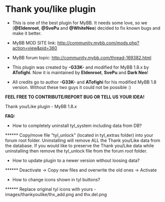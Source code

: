 <strong>Thank you/like plugin</strong>
====================
- This is one of the best plugin for MyBB. It needs some love, so we (<strong>@Eldenroot</strong>, <strong>@SvePu</strong> and <strong>@WhiteNeo</strong>) decided to fix known bugs and make it better.


- </strong>MyBB MOD SITE link: http://community.mybb.com/mods.php?action=view&pid=360 </strong>
- MyBB forum topic: http://community.mybb.com/thread-169382.html
- This plugin was created by <strong>-G33K-</strong> and modified for MyBB 1.8.x by <strong>ATofighi</strong>. Now it is maintained by <strong>Eldenroot</strong>, <strong>SvePu</strong> and <strong>Dark Neo</strong>!


- All credits go to author <strong>-G33K-</strong> and <strong>ATofighi</strong> for his modified MyBB 1.8 version. Without these two guys it could not be possible :)

<strong>FEEL FREE TO CONTRIBUTE/REPORT BUG OR TELL US YOUR IDEA!</strong>

Thank you/Like plugin - MyBB 1.8.x 

<strong>FAQ:</strong>
- How to completely uninstall tyl_system including data from DB?

****** Copy/move file "tyl_unlock" (located in tyl_extras folder) into your forum root folder. Uninstalling will remove ALL the Thank you/Like data from the database. If you would like to preserve the Thank you/Like data while uninstalling then remove the tyl_unlock file from the forum root folder.
- How to update plugin to a newer version without loosing data?

****** Deactivate -> Copy new files and overwrite the old ones -> Activate 

- How to change icons shown in tyl buttons?

****** Replace original tyl icons with yours - images/thankyoulike/thx_add.png and thx.del.png
